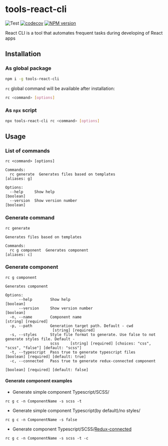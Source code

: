 # tools-react-cli

![Test](https://github.com/rodion-arr/react-cli/workflows/Test/badge.svg)
[![codecov](https://codecov.io/gh/rodion-arr/react-cli/branch/main/graph/badge.svg)](https://codecov.io/gh/rodion-arr/react-cli)
<span class="badge-npmversion"><a href="https://npmjs.org/package/tools-react-cli" title="View this project on NPM"><img src="https://img.shields.io/npm/v/tools-react-cli.svg" alt="NPM version" /></a></span>

React CLI is a tool that automates frequent tasks during developing of React apps

## Installation

### As global package

```bash
npm i -g tools-react-cli
```

`rc` global command will be available after installation:

```bash
rc <command> [options]
```

### As `npx` script

```bash
npx tools-react-cli rc <command> [options]
```

## Usage

### List of commands

```
rc <command> [options]

Commands:
  rc generate  Generates files based on templates                                       [aliases: g]

Options:
  --help     Show help                                                                     [boolean]
  --version  Show version number                                                           [boolean]
```

### Generate command

```
rc generate

Generates files based on templates

Commands:
  rc g component  Generates component                                                   [aliases: c]
```

### Generate component

```
rc g component

Generates component

Options:
      --help        Show help                                                              [boolean]
      --version     Show version number                                                    [boolean]
  -n, --name        Component name                                               [string] [required]
  -p, --path        Generation target path. Default - cwd
                     [string] [required]
  -s, --styles      Style file format to generate. Use false to not generate styles file. Default -
                    scss     [string] [required] [choices: "css", "scss", "false"] [default: "scss"]
  -t, --typescript  Pass true to generate typescript files      [boolean] [required] [default: true]
  -c, --connected   Pass true to generate redux-connected component
                                                               [boolean] [required] [default: false]
```

#### Generate component examples

- Generate simple component Typescript/SCSS/
```
rc g c -n ComponentName -s scss -t
```

- Generate simple component Typescript(by default)/no styles/
```
rc g c -n ComponentName -s false
```

- Generate component Typescript/SCSS/[Redux-connected](https://react-redux.js.org/using-react-redux/connect-mapstate)
```
rc g c -n ComponentName -s scss -t -c
```


